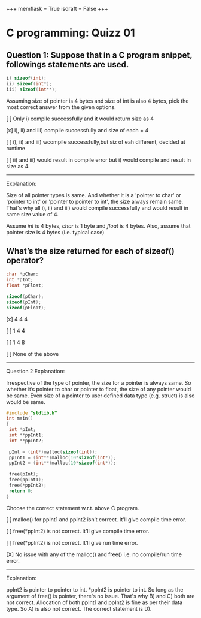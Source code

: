 +++
memflask = True
isdraft = False
+++

# C programming: Quizz 01 

## Question 1: Suppose that in a C program snippet, followings statements are used.


```c
i) sizeof(int);
ii) sizeof(int*);
iii) sizeof(int**);
```

Assuming size of pointer is 4 bytes and size of int is also 4 bytes, pick the most correct answer from the given options.

[ ] Only i) compile successfully and it would return size as 4

[x] i), ii) and iii) compile successfully and size of each = 4 

[ ] i), ii) and iii) wcompile successfully,but siz of eah different, decided at runtime

[ ] ii) and iii) would result in compile error but i) would compile and result in size as 4. 

----
Explanation:

Size of all pointer types is same. And whether it is a 'pointer to char' or 'pointer to int' or 'pointer to pointer to int', the size always remain same. That's why all i), ii) and iii) would compile successfully and would result in same size value of 4.

Assume *int* is 4 bytes, *char* is 1 byte and *float* is 4 bytes. Also, assume that pointer size is 4 bytes (i.e. typical case)

## What’s the size returned for each of sizeof() operator?

```C
char *pChar;
int *pInt;
float *pFloat;
 
sizeof(pChar);
sizeof(pInt);
sizeof(pFloat);
```

[x] 4 4 4 

[ ] 1 4 4 

[ ] 1 4 8 

[ ] None of the above 

----

Question 2 Explanation: 

Irrespective of the type of pointer, the size for a pointer is always same. So whether it’s pointer to char or pointer to float, the size of any pointer would be same. Even size of a pointer to user defined data type (e.g. struct) is also would be same.

```C
#include "stdlib.h"
int main()
{
 int *pInt;
 int **ppInt1;
 int **ppInt2;
 
 pInt = (int*)malloc(sizeof(int));
 ppInt1 = (int**)malloc(10*sizeof(int*));
 ppInt2 = (int**)malloc(10*sizeof(int*));
 
 free(pInt);
 free(ppInt1);
 free(*ppInt2);
 return 0;
}
```

Choose the correct statement w.r.t. above C program.

[ ] malloc() for ppInt1 and ppInt2 isn’t correct. It’ll give compile time error. 

[ ] free(*ppInt2) is not correct. It’ll give compile time error. 

[ ] free(*ppInt2) is not correct. It’ll give run time error. 

[X] No issue with any of the malloc() and free() i.e. no compile/run time error. 

----

Explanation:

ppInt2 is pointer to pointer to int. *ppInt2 is pointer to int. So long as the argument of free() is pointer, there's no issue. That's why B) and C) both are not correct. Allocation of both ppInt1 and ppInt2 is fine as per their data type. So A) is also not correct. The correct statement is D).
